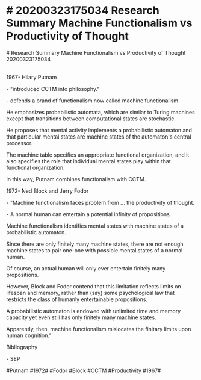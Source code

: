 # \# 20200323175034 Research Summary Machine Functionalism vs Productivity of Thought

\# Research Summary Machine Functionalism vs Productivity of Thought\
20200323175034

\
1967- Hilary Putnam

\- \"introduced CCTM into philosophy.\"

\- defends a brand of functionalism now called machine functionalism.

He emphasizes probabilistic automata, which are similar to Turing machines except that transitions between computational states are stochastic.

He proposes that mental activity implements a probabilistic automaton and that particular mental states are machine states of the automaton's central processor.

The machine table specifies an appropriate functional organization, and it also specifies the role that individual mental states play within that functional organization.

In this way, Putnam combines functionalism with CCTM.

1972- Ned Block and Jerry Fodor

\- \"Machine functionalism faces problem from \... the productivity of thought.

\- A normal human can entertain a potential infinity of propositions.

Machine functionalism identifies mental states with machine states of a probabilistic automaton.

Since there are only finitely many machine states, there are not enough machine states to pair one-one with possible mental states of a normal human.

Of course, an actual human will only ever entertain finitely many propositions.

However, Block and Fodor contend that this limitation reflects limits on lifespan and memory, rather than (say) some psychological law that restricts the class of humanly entertainable propositions.

A probabilistic automaton is endowed with unlimited time and memory capacity yet even still has only finitely many machine states.

Apparently, then, machine functionalism mislocates the finitary limits upon human cognition.\"

Bibliography

\- SEP

\#Putnam \#1972\# \#Fodor \#Block \#CCTM \#Productivity \#1967\#
